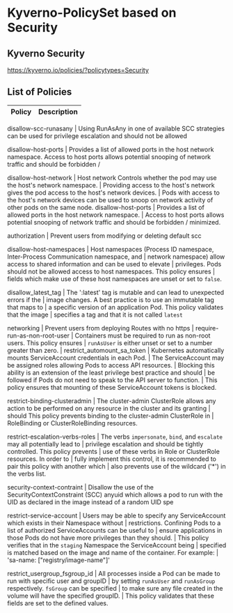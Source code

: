 # Kyverno-PolicySet based on Security

## Kyverno Security

https://kyverno.io/policies/?policytypes=Security



## List of Policies 


Policy                              | Description 
------------------------------------| ----------- 

disallow-scc-runasany               | Using RunAsAny in one of available SCC strategies can be used for privilege escalation and should not be allowed

disallow-host-ports                 | Provides a list of allowed ports in the host network namespace.  Access to host ports allows potential snooping of network traffic and should be forbidden / 

disallow-host-network               |  Host network Controls whether the pod may use the host's network namespace.
                                    |  Providing access to the host's network gives the pod access to the host's network devices.
                                    |  Pods with access to the host's network devices can be used to snoop on network activity of other pods on the same node.
disallow-host-ports                 |  Provides a list of allowed ports in the host network namespace.
                                    |  Access to host ports allows potential snooping of network traffic and should be forbidden / minimized.                                        

authorization                       | Prevent users from modifying or deleting default scc

disallow-host-namespaces            | Host namespaces (Process ID namespace, Inter-Process Communication namespace, and
                                    | network namespace) allow access to shared information and can be used to elevate
                                    | privileges. Pods should not be allowed access to host namespaces. This policy ensures
                                    | fields which make use of these host namespaces are unset or set to `false`.


disallow_latest_tag                 | The ':latest' tag is mutable and can lead to unexpected errors if the
                                    | image changes. A best practice is to use an immutable tag that maps to
                                    | a specific version of an application Pod. This policy validates that the image
                                    | specifies a tag and that it is not called `latest`

networking                          | Prevent users from deploying Routes with no https 
                       |
require-run-as-non-root-user        | Containers must be required to run as non-root users. This policy ensures
                                    | `runAsUser` is either unset or set to a number greater than zero.
            |
restrict_automount_sa_token         | Kubernetes automatically mounts ServiceAccount credentials in each Pod.
                                    | The ServiceAccount may be assigned roles allowing Pods to access API resources.
                                    | Blocking this ability is an extension of the least privilege best practice and should
                                    | be followed if Pods do not need to speak to the API server to function.
                                    | This policy ensures that mounting of these ServiceAccount tokens is blocked.

restrict-binding-clusteradmin       |  The cluster-admin ClusterRole allows any action to be performed on any resource in the cluster and its granting
                                    |  should This policy prevents binding to the cluster-admin ClusterRole in
                                    |  RoleBinding or ClusterRoleBinding resources.


restrict-escalation-verbs-roles     |  The verbs `impersonate`, `bind`, and `escalate` may all potentially lead to
                                    |  privilege escalation and should be tightly controlled. This policy prevents
                                    |  use of these verbs in Role or ClusterRole resources. In order to
                                    |  fully implement this control, it is recommended to pair this policy with another which
                                    |  also prevents use of the wildcard ('*') in the verbs list.


security-context-contraint          |   Disallow the use of the SecurityContextConstraint (SCC) anyuid which allows a pod to run with the UID as declared in the image instead of a random UID spe

restrict-service-account            |   Users may be able to specify any ServiceAccount which exists in their Namespace without
                                    |   restrictions. Confining Pods to a list of authorized ServiceAccounts can be useful to
                                    |   ensure applications in those Pods do not have more privileges than they should.
                                    |   This policy verifies that in the `staging` Namespace the ServiceAccount being
                                    |   specified is matched based on the image and name of the container. For example:
                                    |   'sa-name: ["registry/image-name"]' 

restrict_usergroup_fsgroup_id       |   All processes inside a Pod can be made to run with specific user and groupID
                                    |   by setting `runAsUser` and `runAsGroup` respectively. `fsGroup` can be specified
                                    |   to make sure any file created in the volume will have the specified groupID.
                                    |   This policy validates that these fields are set to the defined values. 












